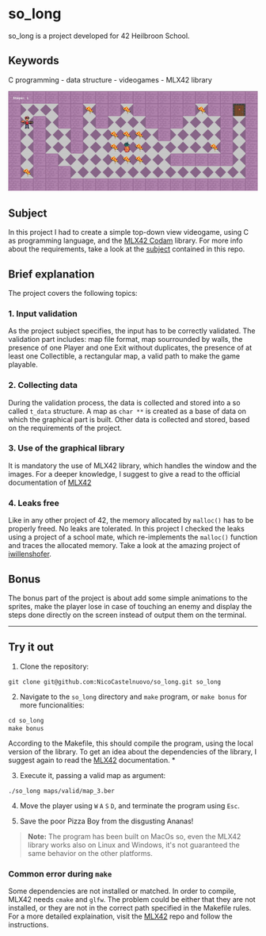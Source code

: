 # so_long

so_long is a project developed for 42 Heilbroon School.

## Keywords
C programming - data structure - videogames - MLX42 library

<div align="center">
	<img src="./example.gif" alt="Short video example of the game">
</div>


## Subject
In this project I had to create a simple top-down view videogame, using C as programming language, and the [MLX42 Codam](https://github.com/codam-coding-college/MLX42.git) library. For more info about the requirements, take a look at the [subject](en.subject.pdf) contained in this repo.

## Brief explanation
The project covers the following topics:

### 1. Input validation
As the project subject specifies, the input has to be correctly validated. The validation part includes: map file format, map sourrounded by walls, the presence of one Player and one Exit without duplicates, the presence of at least one Collectible, a rectangular map, a valid path to make the game playable.

### 2. Collecting data
During the validation process, the data is collected and stored into a so called `t_data` structure. A map as `char **` is created as a base of data on which the graphical part is built. Other data is collected and stored, based on the requirements of the project.

### 3. Use of the graphical library
It is mandatory the use of MLX42 library, which handles the window and the images. For a deeper knowledge, I suggest to give a read to the official documentation of [MLX42](https://github.com/codam-coding-college/MLX42.git)

### 4. Leaks free
Like in any other project of 42, the memory allocated by `malloc()` has to be properly freed. No leaks are tolerated. In this project I checked the leaks using a project of a school mate, which re-implements the `malloc()` function and traces the allocated memory. Take a look at the amazing project of [iwillenshofer](https://github.com/iwillenshofer/leak_finder).

## Bonus
The bonus part of the project is about add some simple animations to the sprites, make the player lose in case of touching an enemy and display the steps done directly on the screen instead of output them on the terminal.

---

## Try it out
1. Clone the repository:
```
git clone git@github.com:NicoCastelnuovo/so_long.git so_long
```
2. Navigate to the `so_long` directory and `make` program, or `make bonus` for more funcionalities:
```
cd so_long
make bonus
```
According to the Makefile, this should compile the program, using the local version of the library. To get an idea about the dependencies of the library, I suggest again to read the [MLX42](https://github.com/codam-coding-college/MLX42.git) documentation. *

3. Execute it, passing a valid map as argument:
```
./so_long maps/valid/map_3.ber
```
4. Move the player using `W` `A` `S` `D`, and terminate the program using `Esc`.

5. Save the poor Pizza Boy from the disgusting Ananas!

> **Note:** The program has been built on MacOs so, even the MLX42 library works also on Linux and Windows, it's not guaranteed the same behavior on the other platforms.

### Common error during `make`
Some dependencies are not installed or matched. In order to compile, MLX42 needs `cmake` and `glfw`. The problem could be either that they are not installed, or they are not in the correct path specified in the Makefile rules. For a more detailed explaination, visit the [MLX42](https://github.com/codam-coding-college/MLX42.git) repo and follow the instructions.

